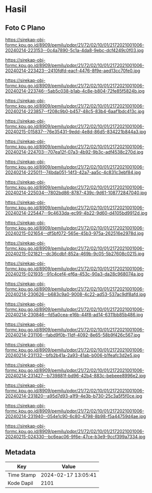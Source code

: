 # Hasil

## Foto C Plano

https://sirekap-obj-formc.kpu.go.id/8909/pemilu/pdpr/21/72/02/10/01/2172021001006-20240214-223153--0c4a7890-5c1a-4da8-9ebc-dcf4249c0f03.jpg

https://sirekap-obj-formc.kpu.go.id/8909/pemilu/pdpr/21/72/02/10/01/2172021001006-20240214-223423--2410fdfd-eacf-4476-8f9e-aed13cc70fe0.jpg

https://sirekap-obj-formc.kpu.go.id/8909/pemilu/pdpr/21/72/02/10/01/2172021001006-20240214-223746--5ab5c038-b1ab-4c8e-b804-72fe85f5824b.jpg

https://sirekap-obj-formc.kpu.go.id/8909/pemilu/pdpr/21/72/02/10/01/2172021001006-20240214-223857--f208c9b0-b457-48c5-83b4-6aaf1bdc413c.jpg

https://sirekap-obj-formc.kpu.go.id/8909/pemilu/pdpr/21/72/02/10/01/2172021001006-20240215-015837--76e35431-9edd-4e8d-86d5-834221b844a3.jpg

https://sirekap-obj-formc.kpu.go.id/8909/pemilu/pdpr/21/72/02/10/01/2172021001006-20240214-224703--707ea12f-07a3-4b92-9b3c-adf4538c270d.jpg

https://sirekap-obj-formc.kpu.go.id/8909/pemilu/pdpr/21/72/02/10/01/2172021001006-20240214-225011--74bda051-14f3-42a7-aa5c-4c831c3ebf84.jpg

https://sirekap-obj-formc.kpu.go.id/8909/pemilu/pdpr/21/72/02/10/01/2172021001006-20240214-225034--7802bd86-8787-439c-9d61-108772847040.jpg

https://sirekap-obj-formc.kpu.go.id/8909/pemilu/pdpr/21/72/02/10/01/2172021001006-20240214-225447--9c4633da-ec99-4b22-9d60-d4105bd9912d.jpg

https://sirekap-obj-formc.kpu.go.id/8909/pemilu/pdpr/21/72/02/10/01/2172021001006-20240215-021654--df5bf072-565e-45b3-975a-262516e2978d.jpg

https://sirekap-obj-formc.kpu.go.id/8909/pemilu/pdpr/21/72/02/10/01/2172021001006-20240215-021821--dc36cdbf-852a-469b-9c05-5b27608c0215.jpg

https://sirekap-obj-formc.kpu.go.id/8909/pemilu/pdpr/21/72/02/10/01/2172021001006-20240215-021935--91c4cef4-ef6a-453c-90a3-da28c968074a.jpg

https://sirekap-obj-formc.kpu.go.id/8909/pemilu/pdpr/21/72/02/10/01/2172021001006-20240214-230626--b683c9a0-9008-4c22-ad53-537ac9df8afd.jpg

https://sirekap-obj-formc.kpu.go.id/8909/pemilu/pdpr/21/72/02/10/01/2172021001006-20240214-230846--fd5a0cea-e16b-44f8-ad14-6311bb85b486.jpg

https://sirekap-obj-formc.kpu.go.id/8909/pemilu/pdpr/21/72/02/10/01/2172021001006-20240214-231106--fabd9f0b-11df-4092-8e65-58b9f426c567.jpg

https://sirekap-obj-formc.kpu.go.id/8909/pemilu/pdpr/21/72/02/10/01/2172021001006-20240214-231132--bfb2b41a-2a93-41ab-b006-b1feafc3d2e5.jpg

https://sirekap-obj-formc.kpu.go.id/8909/pemilu/pdpr/21/72/02/10/01/2172021001006-20240214-231427--b739881f-bd96-42b4-883c-bebeee8996e2.jpg

https://sirekap-obj-formc.kpu.go.id/8909/pemilu/pdpr/21/72/02/10/01/2172021001006-20240214-231820--a95d7d93-a1f9-4e3b-b730-25c3a5f5f0ce.jpg

https://sirekap-obj-formc.kpu.go.id/8909/pemilu/pdpr/21/72/02/10/01/2172021001006-20240214-231940--054e1c90-6c80-4798-8b98-f5a44759d4ae.jpg

https://sirekap-obj-formc.kpu.go.id/8909/pemilu/pdpr/21/72/02/10/01/2172021001006-20240215-024330--bc6eac06-9f6e-47ce-b3e9-9ccf399a7334.jpg


## Metadata

| Key        | Value               |
| ---------- | ------------------- |
| Time Stamp | 2024-02-17 13:05:41 |
| Kode Dapil | 2101                |



